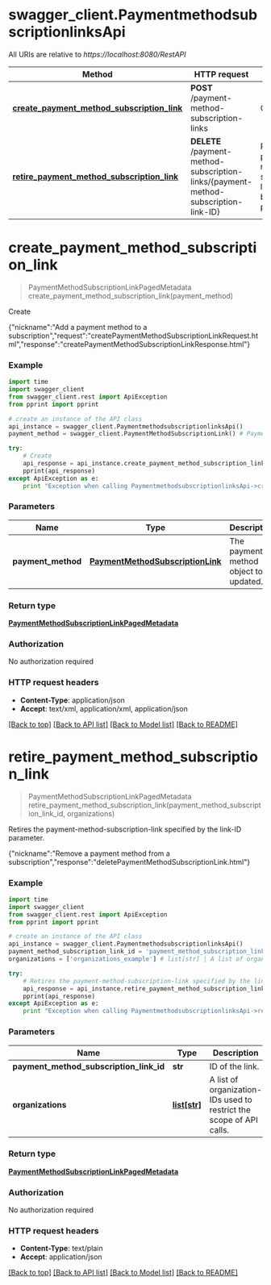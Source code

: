 # swagger_client.PaymentmethodsubscriptionlinksApi

All URIs are relative to *https://localhost:8080/RestAPI*

Method | HTTP request | Description
------------- | ------------- | -------------
[**create_payment_method_subscription_link**](PaymentmethodsubscriptionlinksApi.md#create_payment_method_subscription_link) | **POST** /payment-method-subscription-links | Create
[**retire_payment_method_subscription_link**](PaymentmethodsubscriptionlinksApi.md#retire_payment_method_subscription_link) | **DELETE** /payment-method-subscription-links/{payment-method-subscription-link-ID} | Retires the payment-method-subscription-link specified by the link-ID parameter.


# **create_payment_method_subscription_link**
> PaymentMethodSubscriptionLinkPagedMetadata create_payment_method_subscription_link(payment_method)

Create

{\"nickname\":\"Add a payment method to a subscription\",\"request\":\"createPaymentMethodSubscriptionLinkRequest.html\",\"response\":\"createPaymentMethodSubscriptionLinkResponse.html\"}

### Example 
```python
import time
import swagger_client
from swagger_client.rest import ApiException
from pprint import pprint

# create an instance of the API class
api_instance = swagger_client.PaymentmethodsubscriptionlinksApi()
payment_method = swagger_client.PaymentMethodSubscriptionLink() # PaymentMethodSubscriptionLink | The payment-method object to be updated.

try: 
    # Create
    api_response = api_instance.create_payment_method_subscription_link(payment_method)
    pprint(api_response)
except ApiException as e:
    print "Exception when calling PaymentmethodsubscriptionlinksApi->create_payment_method_subscription_link: %s\n" % e
```

### Parameters

Name | Type | Description  | Notes
------------- | ------------- | ------------- | -------------
 **payment_method** | [**PaymentMethodSubscriptionLink**](PaymentMethodSubscriptionLink.md)| The payment-method object to be updated. | 

### Return type

[**PaymentMethodSubscriptionLinkPagedMetadata**](PaymentMethodSubscriptionLinkPagedMetadata.md)

### Authorization

No authorization required

### HTTP request headers

 - **Content-Type**: application/json
 - **Accept**: text/xml, application/xml, application/json

[[Back to top]](#) [[Back to API list]](../README.md#documentation-for-api-endpoints) [[Back to Model list]](../README.md#documentation-for-models) [[Back to README]](../README.md)

# **retire_payment_method_subscription_link**
> PaymentMethodSubscriptionLinkPagedMetadata retire_payment_method_subscription_link(payment_method_subscription_link_id, organizations)

Retires the payment-method-subscription-link specified by the link-ID parameter.

{\"nickname\":\"Remove a payment method from a subscription\",\"response\":\"deletePaymentMethodSubscriptionLink.html\"}

### Example 
```python
import time
import swagger_client
from swagger_client.rest import ApiException
from pprint import pprint

# create an instance of the API class
api_instance = swagger_client.PaymentmethodsubscriptionlinksApi()
payment_method_subscription_link_id = 'payment_method_subscription_link_id_example' # str | ID of the link.
organizations = ['organizations_example'] # list[str] | A list of organization-IDs used to restrict the scope of API calls.

try: 
    # Retires the payment-method-subscription-link specified by the link-ID parameter.
    api_response = api_instance.retire_payment_method_subscription_link(payment_method_subscription_link_id, organizations)
    pprint(api_response)
except ApiException as e:
    print "Exception when calling PaymentmethodsubscriptionlinksApi->retire_payment_method_subscription_link: %s\n" % e
```

### Parameters

Name | Type | Description  | Notes
------------- | ------------- | ------------- | -------------
 **payment_method_subscription_link_id** | **str**| ID of the link. | 
 **organizations** | [**list[str]**](str.md)| A list of organization-IDs used to restrict the scope of API calls. | 

### Return type

[**PaymentMethodSubscriptionLinkPagedMetadata**](PaymentMethodSubscriptionLinkPagedMetadata.md)

### Authorization

No authorization required

### HTTP request headers

 - **Content-Type**: text/plain
 - **Accept**: application/json

[[Back to top]](#) [[Back to API list]](../README.md#documentation-for-api-endpoints) [[Back to Model list]](../README.md#documentation-for-models) [[Back to README]](../README.md)

